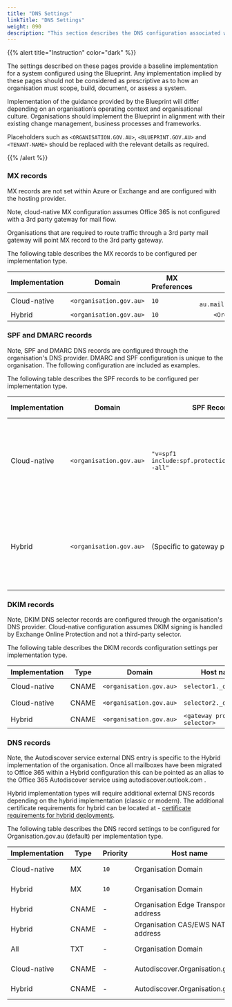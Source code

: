 ```yaml
---
title: "DNS Settings"
linkTitle: "DNS Settings"
weight: 090
description: "This section describes the DNS configuration associated with hybrid systems built according to guidance in ASD's Blueprint for Secure Cloud."
---
```


{{% alert title="Instruction" color="dark" %}}

The settings described on these pages provide a baseline implementation for a system configured using the Blueprint. Any implementation implied by these pages should not be considered as prescriptive as to how an organisation must scope, build, document, or assess a system.

Implementation of the guidance provided by the Blueprint will differ depending on an organisation’s operating context and organisational culture. Organisations should implement the Blueprint in alignment with their existing change management, business processes and frameworks.

Placeholders such as `<ORGANISATION.GOV.AU>`, `<BLUEPRINT.GOV.AU>` and `<TENANT-NAME>` should be replaced with the relevant details as required.

{{% /alert %}}

### MX records

MX records are not set within Azure or Exchange and are configured with the hosting provider.

Note, cloud-native MX configuration assumes Office 365 is not configured with a 3rd party gateway for mail flow.

Organisations that are required to route traffic through a 3rd party mail gateway will point MX record to the 3rd party gateway.

The following table describes the MX records to be configured per implementation type.

| Implementation | Domain                  | MX Preferences |                                    Mail Exchanger |
| -------------- | ----------------------- | -------------- | ------------------------------------------------: |
| Cloud-native   | `<organisation.gov.au>` | `10`           | `Organisation-com-au.mail.protection.outlook.com` |
| Hybrid         | `<organisation.gov.au>` | `10`           |                      `<Organisation mx provider>` |

### SPF and DMARC records

Note, SPF and DMARC DNS records are configured through the organisation's DNS provider. DMARC and SPF configuration is unique to the organisation. The following configuration are included as examples.

The following table describes the SPF records to be configured per implementation type.

| Implementation | Domain                  | SPF Record                                         |                                                                                                  DMARC Policy |
| -------------- | ----------------------- | -------------------------------------------------- | ------------------------------------------------------------------------------------------------------------: |
| Cloud-native   | `<organisation.gov.au>` | `"v=spf1 include:spf.protection.outlook.com -all"` | `"v=DMARC1; p=reject; pct=100; rua=mailto:<rua reporting address>; ruf=mailto:<ruf reporting address>; fo=1"` |
| Hybrid         | `<organisation.gov.au>` | (Specific to gateway provider)                     | `"v=DMARC1; p=reject; pct=100; rua=mailto:<rua reporting address>; ruf=mailto:<ruf reporting address>; fo=1"` |

### DKIM records

Note, DKIM DNS selector records are configured through the organisation's DNS provider. Cloud-native configuration assumes DKIM signing is handled by Exchange Online Protection and not a third-party selector.

The following table describes the DKIM records configuration settings per implementation type.

| Implementation | Type  | Domain                  | Host name                     | TTL      |                                                              Points to address or value |
| -------------- | ----- | ----------------------- | ----------------------------- | -------- | --------------------------------------------------------------------------------------: |
| Cloud-native   | CNAME | `<organisation.gov.au>` | `selector1._domainkey`       | `5 Min.` | `selector1-Organisation-gov-au._domainkey.<Organisationinitialdomain>.onmicrosoft.com.` |
| Cloud-native   | CNAME | `<organisation.gov.au>` | `selector2._domainkey`       | `5 Min.` |              `selector2-Organisation-gov-au._domainkey.<Organisation>.onmicrosoft.com.` |
| Hybrid         | CNAME | `<organisation.gov.au>` | `<gateway provided selector>` | `5 Min.` |                                                           `<gateway provided selector>` |

### DNS records

Note, the Autodiscover service external DNS entry is specific to the Hybrid implementation of the organisation. Once all mailboxes have been migrated to Office 365 within a Hybrid configuration this can be pointed as an alias to the Office 365 Autodiscover service using autodiscover.outlook.com .

Hybrid implementation types will require additional external DNS records depending on the hybrid implementation (classic or modern). The additional certificate requirements for hybrid can be located at - [certificate requirements for hybrid deployments](https://docs.microsoft.com/exchange/certificate-requirements).

The following table describes the DNS record settings to be configured for Organisation.gov.au (default) per implementation type.

| Implementation | Type  | Priority | Host name                           | Points to address or value                               |    TTL |
| -------------- | ----- | -------- | ----------------------------------- | -------------------------------------------------------- | -----: |
| Cloud-native   | MX    | `10`     | Organisation Domain                 | `Organisation-gov-au.mail.protection.outlook.com`        | 1 hour |
| Hybrid         | MX    | `10`     | Organisation Domain                 | Organisation mx provider address.                        | 1 hour |
| Hybrid         | CNAME | -        | Organisation Edge Transport address | Organisation edge transport gateway address.             | 1 hour |
| Hybrid         | CNAME | -        | Organisation CAS/EWS NAT address    | Organisation CAS/EWS NAT when using hybrid classic full. | 1 hour |
| All            | TXT   | -        | Organisation Domain                 | Text string provided by Office 365 domain setup wizard.  | 1 hour |
| Cloud-native   | CNAME | -        | Autodiscover.Organisation.gov.au    | `autodiscover.outlook.com`                               | 1 hour |
| Hybrid         | CNAME | -        | Autodiscover.Organisation.gov.au    | Organisation autodiscover NAT address.                   | 1 hour |
